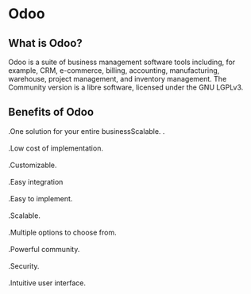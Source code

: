 # Odoo

<h2>What is Odoo?</h2>
Odoo is a suite of business management software tools including, for example, CRM, e-commerce, billing, accounting, manufacturing, warehouse, project management, and inventory management. The Community version is a libre software, licensed under the GNU LGPLv3.

<h2>Benefits of Odoo</h2>
.One solution for your entire businessScalable.
.<br></br>
.Low cost of implementation.<br></br>
.Customizable.<br></br>
.Easy integration<br></br>
.Easy to implement.<br></br>
.Scalable.<br></br>
.Multiple options to choose from.<br></br>
.Powerful community.<br></br>
.Security.<br></br>
.Intuitive user interface.<br></br>
